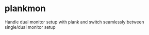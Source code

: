 # plankmon
Handle dual monitor setup with plank and switch seamlessly between single/dual monitor setup
